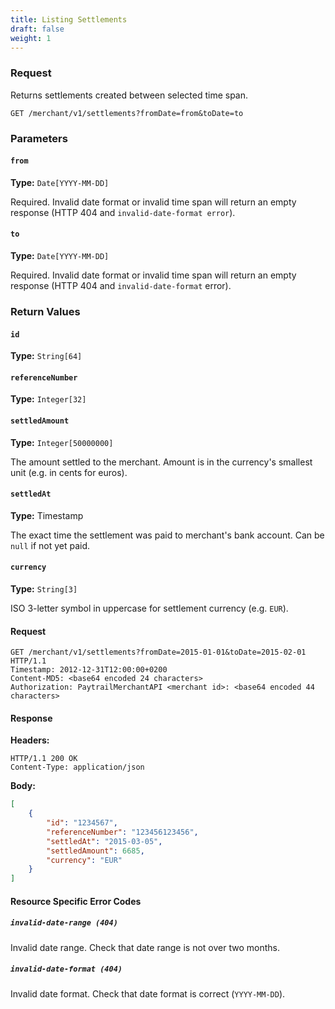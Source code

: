 ```yaml
---
title: Listing Settlements
draft: false
weight: 1
---
```


### Request

Returns settlements created between selected time span.

```http
GET /merchant/v1/settlements?fromDate=from&toDate=to
```

### Parameters

#### `from`
**Type:** `Date[YYYY-MM-DD]`

Required. Invalid date format or invalid time span will return an empty response (HTTP 404 and `invalid-date-format error`).

#### `to`
**Type:** `Date[YYYY-MM-DD]`

Required. Invalid date format or invalid time span will return an empty response (HTTP 404 and `invalid-date-format` error).

### Return Values

#### `id`
**Type:** `String[64]`

#### `referenceNumber`
**Type:** `Integer[32]`

#### `settledAmount`
**Type:** `Integer[50000000]`

The amount settled to the merchant. Amount is in the currency's smallest unit (e.g. in cents for euros).

#### `settledAt`
**Type:** Timestamp

The exact time the settlement was paid to merchant's bank account. Can be `null` if not yet paid.

#### `currency`
**Type:** `String[3]`

ISO 3-letter symbol in uppercase for settlement currency (e.g. `EUR`).

#### Request

```http
GET /merchant/v1/settlements?fromDate=2015-01-01&toDate=2015-02-01 HTTP/1.1
Timestamp: 2012-12-31T12:00:00+0200
Content-MD5: <base64 encoded 24 characters>
Authorization: PaytrailMerchantAPI <merchant id>: <base64 encoded 44 characters>
```

#### Response

**Headers:**

```http
HTTP/1.1 200 OK
Content-Type: application/json
```

**Body:**

```json
[
    {
        "id": "1234567",
        "referenceNumber": "123456123456",
        "settledAt": "2015-03-05",
        "settledAmount": 6685,
        "currency": "EUR"
    }
]
```

#### Resource Specific Error Codes

##### `invalid-date-range (404)`
Invalid date range. Check that date range is not over two months.

##### `invalid-date-format (404)`
Invalid date format. Check that date format is correct (`YYYY-MM-DD`).
